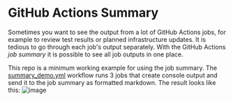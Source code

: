 # GitHub Actions Summary

Sometimes you want to see the output from a lot of GitHub Actions jobs, for example to review test results or planned infrastructure updates.
It is tedious to go through each job's output separately.
With the GitHub Actions _job summary_ it is possible to see all job outputs in one place.

This repo is a minimum working example for using the job summary.
The [summary_demo.yml](./.github/workflows/summary_demo.yml) workflow runs 3 jobs that create console output and send it to the job summary as formatted markdown.
The result looks like this:
![image](https://user-images.githubusercontent.com/20908872/223998549-0d21b7dd-23fa-4b04-be1e-3f6eb1e2b99b.png)

